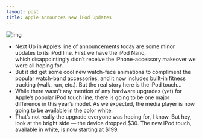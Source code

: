 ```yaml
---
layout: post
title: Apple Announces New iPod Updates
---
```

![img](http://media.idownloadblog.com/wp-content/uploads/2011/10/ipod-touch-e1317751359971.jpg)
* Next Up in Apple’s line of announcements today are some minor updates to its iPod line. First we have the iPod Nano, which disappointingly didn’t receive the iPhone-accessory makeover we were all hoping for.
* But it did get some cool new watch-face animations to compliment the popular watch-band accessories, and it now includes built-in fitness tracking (walk, run, etc.). But the real story here is the iPod touch…
* While there wasn’t any mention of any hardware upgrades (yet) for Apple’s popular iPod touch line, there is going to be one major difference in this year’s model. As we expected, the media player is now going to be available in the color white.
* That’s not really the upgrade everyone was hoping for, I know. But hey, look at the bright side — the device dropped $30. The new iPod touch, available in white, is now starting at $199.

